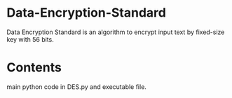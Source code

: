 # Data-Encryption-Standard

Data Encryption Standard is an algorithm to encrypt input text by fixed-size key with 56 bits.

# Contents

main python code in DES.py and executable file.
